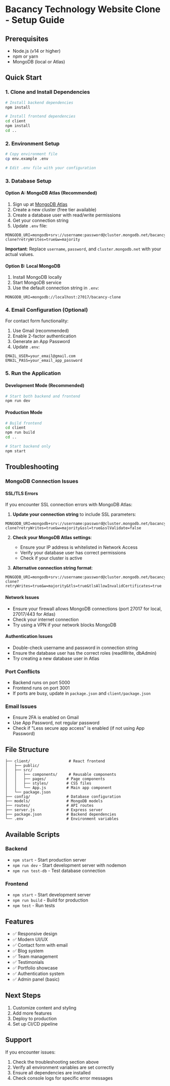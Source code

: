 # Bacancy Technology Website Clone - Setup Guide

## Prerequisites
- Node.js (v14 or higher)
- npm or yarn
- MongoDB (local or Atlas)

## Quick Start

### 1. Clone and Install Dependencies
```bash
# Install backend dependencies
npm install

# Install frontend dependencies
cd client
npm install
cd ..
```

### 2. Environment Setup
```bash
# Copy environment file
cp env.example .env

# Edit .env file with your configuration
```

### 3. Database Setup

#### Option A: MongoDB Atlas (Recommended)
1. Sign up at [MongoDB Atlas](https://cloud.mongodb.com)
2. Create a new cluster (free tier available)
3. Create a database user with read/write permissions
4. Get your connection string
5. Update `.env` file:
```
MONGODB_URI=mongodb+srv://username:password@cluster.mongodb.net/bacancy-clone?retryWrites=true&w=majority
```

**Important**: Replace `username`, `password`, and `cluster.mongodb.net` with your actual values.

#### Option B: Local MongoDB
1. Install MongoDB locally
2. Start MongoDB service
3. Use the default connection string in `.env`:
```
MONGODB_URI=mongodb://localhost:27017/bacancy-clone
```

### 4. Email Configuration (Optional)
For contact form functionality:
1. Use Gmail (recommended)
2. Enable 2-factor authentication
3. Generate an App Password
4. Update `.env`:
```
EMAIL_USER=your_email@gmail.com
EMAIL_PASS=your_email_app_password
```

### 5. Run the Application

#### Development Mode (Recommended)
```bash
# Start both backend and frontend
npm run dev
```

#### Production Mode
```bash
# Build frontend
cd client
npm run build
cd ..

# Start backend only
npm start
```

## Troubleshooting

### MongoDB Connection Issues

#### SSL/TLS Errors
If you encounter SSL connection errors with MongoDB Atlas:

1. **Update your connection string** to include SSL parameters:
```
MONGODB_URI=mongodb+srv://username:password@cluster.mongodb.net/bacancy-clone?retryWrites=true&w=majority&ssl=true&sslValidate=false
```

2. **Check your MongoDB Atlas settings**:
   - Ensure your IP address is whitelisted in Network Access
   - Verify your database user has correct permissions
   - Check if your cluster is active

3. **Alternative connection string format**:
```
MONGODB_URI=mongodb+srv://username:password@cluster.mongodb.net/bacancy-clone?retryWrites=true&w=majority&tls=true&tlsAllowInvalidCertificates=true
```

#### Network Issues
- Ensure your firewall allows MongoDB connections (port 27017 for local, 27017/443 for Atlas)
- Check your internet connection
- Try using a VPN if your network blocks MongoDB

#### Authentication Issues
- Double-check username and password in connection string
- Ensure the database user has the correct roles (readWrite, dbAdmin)
- Try creating a new database user in Atlas

### Port Conflicts
- Backend runs on port 5000
- Frontend runs on port 3001
- If ports are busy, update in `package.json` and `client/package.json`

### Email Issues
- Ensure 2FA is enabled on Gmail
- Use App Password, not regular password
- Check if "Less secure app access" is enabled (if not using App Password)

## File Structure
```
├── client/                 # React frontend
│   ├── public/
│   ├── src/
│   │   ├── components/     # Reusable components
│   │   ├── pages/         # Page components
│   │   ├── styles/        # CSS files
│   │   └── App.js         # Main app component
│   └── package.json
├── config/                # Database configuration
├── models/                # MongoDB models
├── routes/                # API routes
├── server.js              # Express server
├── package.json           # Backend dependencies
└── .env                   # Environment variables
```

## Available Scripts

### Backend
- `npm start` - Start production server
- `npm run dev` - Start development server with nodemon
- `npm run test-db` - Test database connection

### Frontend
- `npm start` - Start development server
- `npm run build` - Build for production
- `npm test` - Run tests

## Features
- ✅ Responsive design
- ✅ Modern UI/UX
- ✅ Contact form with email
- ✅ Blog system
- ✅ Team management
- ✅ Testimonials
- ✅ Portfolio showcase
- ✅ Authentication system
- ✅ Admin panel (basic)

## Next Steps
1. Customize content and styling
2. Add more features
3. Deploy to production
4. Set up CI/CD pipeline

## Support
If you encounter issues:
1. Check the troubleshooting section above
2. Verify all environment variables are set correctly
3. Ensure all dependencies are installed
4. Check console logs for specific error messages 